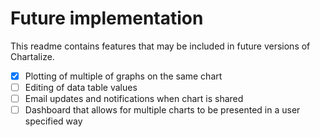 # Future implementation

This readme contains features that may be included in future versions of Chartalize.

- [x] Plotting of multiple of graphs on the same chart
- [ ] Editing of data table values
- [ ] Email updates and notifications when chart is shared
- [ ] Dashboard that allows for multiple charts to be presented in a user specified way
